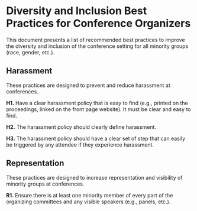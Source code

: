 # Diversity and Inclusion Best Practices for Conference Organizers

This document presents a list of recommended best practices to improve
the diversity and inclusion of the conference setting for all
minority groups (race, gender, etc.).

## Harassment
These practices are designed to prevent and reduce harassment at
conferences. 

**H1.** Have a clear harassment policy that is easy to find (e.g.,
  printed on the proceedings, linked on the front page website).  It
  must be clear and easy to find.
  
**H2.** The harassment policy should clearly define harassment.

**H3.** The harassment policy should have a clear set of step that can
  easily be triggered by any attendee if they experience harassment.

## Representation 
These practices are designed to increase representation and visibility of minority groups at conferences.

**R1.** Ensure there is at least one minority member of every part of
  the organizing committees and any visible speakers (e.g., panels,
  etc.). 
